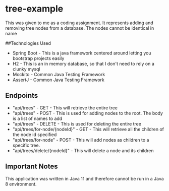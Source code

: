 # tree-example
This was given to me as a coding assignment. It represents adding and removing tree nodes from a database. The nodes cannot be identical in name

##Technologies Used
* Spring Boot - This is a java framework centered around letting you bootstrap projects easily
* H2 - This is an in memory database, so that I don't need to rely on a clunky mysql
* Mockito - Common Java Testing Framework
* AssertJ - Common Java Testing Framework
## Endpoints
* "api/trees" - GET - This will retrieve the entire tree
* "api/trees" - POST - This is used for adding nodes to the root. The body is a list of names to add
* "api/trees" - DELETE - This is used for deleting the entire tree
* "api/trees/for-node/{nodeId}" - GET - This will retrieve all the children of the node id specified
* "api/trees/for-node" - POST - This will add nodes as children to a specific tree. 
* "api/trees/delete/{nodeId}" - This will delete a node and its children

## Important Notes

This application was written in Java 11 and therefore cannot be run in a Java 8 environment.
